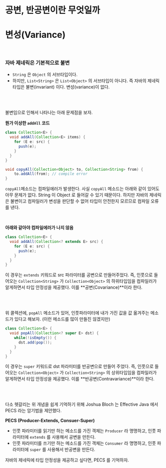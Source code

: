 # 공변, 반공변이란 무엇일까



# 변성(Variance)

<br />

### 자바 제네릭은 기본적으로 불변

- `String` 은 `Object` 의 서브타입이다.
- 하지만, `List<String>` 은 `List<Object>` 의 서브타입이 아니다. 즉 자바의 제네릭 타입은 불변(invariant) 이다. 변성(variance)이 없다.

<br />

<br />

불변임으로 인해서 나타나는 아래 문제점을 보자.

**뭔가 이상한 `addAll` 코드**

```java
class Collection<E> {
  void addAll(Collection<E> items) {
    for (E e: src) {
      push(e);
    }
  }
}
```

```java
void copyAll(Collection<Object> to, Collection<String> from) {
    to.addAll(from); // compile error 
}
```

`copyAll`메소드는 컴파일에러가 발생한다. 사실 `copyAll` 메소드는 아래와 같이 있어도 아무 문제가 없다. String 이 Object 로 들어갈 수 있기 때문이다. 하지만 자바의 제네릭은 불변이고 컴파일러가 변성을 판단할 수 없어 타입이 안전한지 모르므로 컴파일 오류를 낸다.

<br />

**아래와 같아야 컴파일에러가 나지 않음**

```java
class Collection<E> {
  void addAll(Collection<? extends E> src) {
    for (E e: src) {
      push(e);
    }
  }
}
```

이 경우는 `extends` 키워드로 src 파라미터를 공변으로 만들어주었다.  즉, 인풋으로 들어오는 `Collection<String>` 가 `Collection<Object>` 의 하위타입임을 컴파일러가 알게하면서 타입 안정성을 제공했다. 이를 **공변(Covariance)**이라 한다.

<br />

<br />

위 콜렉션에, `popAll` 메소드가 있어, 인풋파라미터에 내가 가진 값을 값 옮겨주는 메소드가 있다고 해보자. (이런 메소드를 많이 만들진 않겠지만)

```java
class Collection<E> {
  void popAll(Collection<? super E> dst) {
    while(!isEmpty()) {
      dst.add(pop());
    }
  }
}
```

이 경우는 `super` 키워드로 dst 파라미터를 반공변으로 만들어 주었다. 즉, 인풋으로 들어오는  `Collection<Object>` 가 `Collection<String>` 의 상위타입임을 컴파일러가 알게하면서 타입 안정성을 제공했다. 이를 **반공변(Contravariance)**이라 한다.

<br />

<br />

다소 헷갈리는 위 개념을 쉽게 기억하기 위해 Joshua Bloch 는 Effective Java 에서 PECS 라는 암기법을 제안했다.

**PECS (Producer-Extends, Consuer-Super)**

- 인풋 파라미터를 읽기만 하는 메소드를 가진 객체는 `Producer` 라 명명하고, 인풋 파라미터에 `extends` 를 사용해서 공변을 만든다.
- 인풋 파라미터를 쓰기만 하는 메소드를 가진 객체는 `Consumer` 라 명명하고, 인풋 파라미터에 `super` 를 사용해서 반공변을 만든다.



자바의 제네릭에 타입 안정성을 제공하고 싶다면, PECS 를 기억하자.

